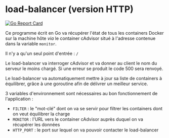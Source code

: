 # load-balancer (version HTTP)

[![Go Report Card](https://img.shields.io/badge/go%20report-A%2B-brightgreen.svg?style=flat-square)](http://goreportcard.com/report/MattMattV/load-balancer)

Ce programme écrit en Go va récupérer l'état de tous les containers Docker sur la machine hôte *via* le container cAdvisor situé à l'adresse contenue dans la variable `monitor`.

Il n'y a qu'un seul point d'entrée : `/`

Le load-balancer va interroger cAdvisor et va donner au client le nom du serveur le moins chargé. Si une erreur se produit le code 500 sera renvoyé.

Le load-balancer va automatiquement mettre à jour sa liste de containers à équilibrer, grâce à une goroutine afin de délivrer un meilleur service.

3 variables d'environnement sont nécessaires au bon fonctionnement de l'application :
* `FILTER` : le "mot-clé" dont on va se servir pour filtrer les containers dont on veut équilibrer la charge 
* `MONITOR` : l'URL vers le container cAdvisor auprès duquel on va récupérer les données
* `HTTP_PORT` : le port sur lequel on va pouvoir contacter le load-balancer
